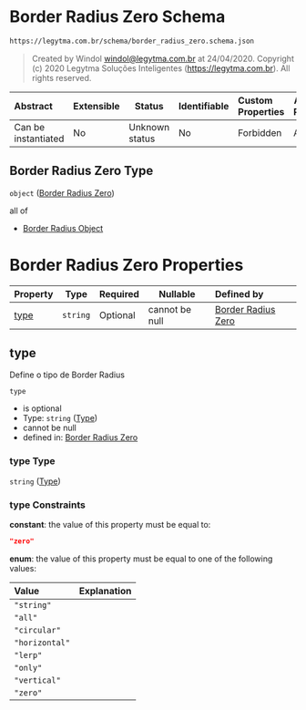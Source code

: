 # Border Radius Zero Schema

```txt
https://legytma.com.br/schema/border_radius_zero.schema.json
```




> Created by Windol [windol@legytma.com.br](mailto:windol@legytma.com.br) at 24/04/2020.
> Copyright (c) 2020 Legytma Soluções Inteligentes (<https://legytma.com.br>). All rights reserved.
>

| Abstract            | Extensible | Status         | Identifiable | Custom Properties | Additional Properties | Access Restrictions | Defined In                                                                                        |
| :------------------ | ---------- | -------------- | ------------ | :---------------- | --------------------- | ------------------- | ------------------------------------------------------------------------------------------------- |
| Can be instantiated | No         | Unknown status | No           | Forbidden         | Allowed               | none                | [border_radius_zero.schema.json](../schema/border_radius_zero.schema.json) |

## Border Radius Zero Type

`object` ([Border Radius Zero](border_radius_zero.md))

all of

-   [Border Radius Object](border_radius-oneof-border-radius-object.md)

# Border Radius Zero Properties

| Property      | Type     | Required | Nullable       | Defined by                                                                                                                                            |
| :------------ | -------- | -------- | -------------- | :---------------------------------------------------------------------------------------------------------------------------------------------------- |
| [type](#type) | `string` | Optional | cannot be null | [Border Radius Zero](border_radius_geometry-definitions-type.md) |

## type

Define o tipo de Border Radius


`type`

-   is optional
-   Type: `string` ([Type](border_radius_geometry-definitions-type.md))
-   cannot be null
-   defined in: [Border Radius Zero](border_radius_geometry-definitions-type.md)

### type Type

`string` ([Type](border_radius_geometry-definitions-type.md))

### type Constraints

**constant**: the value of this property must be equal to:

```json
"zero"
```

**enum**: the value of this property must be equal to one of the following values:

| Value          | Explanation |
| :------------- | ----------- |
| `"string"`     |             |
| `"all"`        |             |
| `"circular"`   |             |
| `"horizontal"` |             |
| `"lerp"`       |             |
| `"only"`       |             |
| `"vertical"`   |             |
| `"zero"`       |             |
